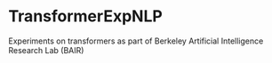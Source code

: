 # TransformerExpNLP
Experiments on transformers as part of Berkeley Artificial Intelligence Research Lab (BAIR)
